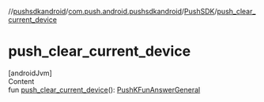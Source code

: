 //[pushsdkandroid](../../index.md)/[com.push.android.pushsdkandroid](../index.md)/[PushSDK](index.md)/[push_clear_current_device](push_clear_current_device.md)



# push_clear_current_device  
[androidJvm]  
Content  
fun [push_clear_current_device](push_clear_current_device.md)(): [PushKFunAnswerGeneral](../../com.push.android.pushsdkandroid.core/-push-k-fun-answer-general/index.md)  



